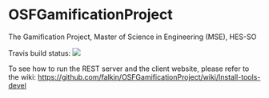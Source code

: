 OSFGamificationProject
======================
The Gamification Project, Master of Science in Engineering (MSE), HES-SO


Travis build status:
<img src="https://travis-ci.org/falkin/OSFGamificationProject.png" />


To see how to run the REST server and the client website, please refer to the wiki:
https://github.com/falkin/OSFGamificationProject/wiki/Install-tools-devel